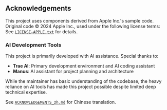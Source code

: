 ## Acknowledgements

This project uses components derived from Apple Inc.'s sample code.  
Original code © 2024 Apple Inc., used under the following license terms:  
See [`LICENSE-APPLE.txt`](<ThirdParty/Apple Inc./CreatingADataVisualizationDashboardWithSwiftCharts/LICENSE.txt>) for details.

### AI Development Tools

This project is primarily developed with AI assistance. Special thanks to:
- **Trae AI**: Primary development environment and AI coding assistant
- **Manus**: AI assistant for project planning and architecture

While the maintainer has basic understanding of the codebase, the heavy reliance on AI tools has made this project possible despite limited deep technical expertise.

See [`ACKNOWLEDGEMENTS_zh.md`](ACKNOWLEDGEMENTS_zh.md) for Chinese translation.